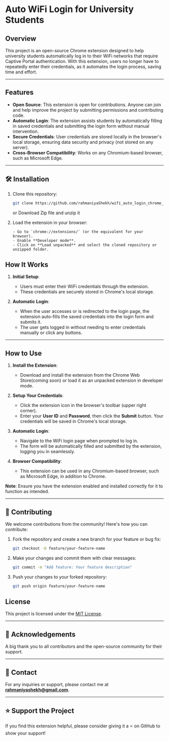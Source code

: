 # Auto WiFi Login for University Students

## Overview
This project is an open-source Chrome extension designed to help university students automatically log in to their WiFi networks that require Captive Portal authentication. With this extension, users no longer have to repeatedly enter their credentials, as it automates the login process, saving time and effort.

---

## Features

- **Open Source**: This extension is open for contributions. Anyone can join and help improve the project by submitting permissions and contributing code.
- **Automatic Login**: The extension assists students by automatically filling in saved credentials and submitting the login form without manual intervention.
- **Secure Credentials**: User credentials are stored locally in the browser's local storage, ensuring data security and privacy (not stored on any server).
- **Cross-Browser Compatibility**: Works on any Chromium-based browser, such as Microsoft Edge.

---

## 🛠️ Installation

1. Clone this repository: 
   ```bash
   git clone https://github.com/rahmaniyaShekh/wifi_auto_login_chrome_extension.git
   ```
   or Download Zip file and unzip it

2. Load the extension in your browser:
   ```text
   - Go to `chrome://extensions/` (or the equivalent for your browser).
   - Enable **Developer mode**.
   - Click on **Load unpacked** and select the cloned repository or unzipped folder.
   ```

## How It Works

1. **Initial Setup**:
   - Users must enter their WiFi credentials through the extension.
   - These credentials are securely stored in Chrome's local storage.

2. **Automatic Login**:
   - When the user accesses or is redirected to the login page, the extension auto-fills the saved credentials into the login form and submits it.
   - The user gets logged in without needing to enter credentials manually or click any buttons.

---

## How to Use

1. **Install the Extension**:
   - Download and install the extension from the Chrome Web Store(coming soon) or load it as an unpacked extension in developer mode.

2. **Setup Your Credentials**:
   - Click the extension icon in the browser's toolbar (upper right corner).
   - Enter your **User ID** and **Password**, then click the **Submit** button. Your credentials will be saved in Chrome's local storage.

3. **Automatic Login**:
   - Navigate to the WiFi login page when prompted to log in.
   - The form will be automatically filled and submitted by the extension, logging you in seamlessly.

4. **Browser Compatibility**:
   - This extension can be used in any Chromium-based browser, such as Microsoft Edge, in addition to Chrome.

**Note**: Ensure you have the extension enabled and installed correctly for it to function as intended.

---

## 🤝 Contributing

We welcome contributions from the community! Here's how you can contribute:

1. Fork the repository and create a new branch for your feature or bug fix:
   ```bash
   git checkout -b feature/your-feature-name
   ```

2. Make your changes and commit them with clear messages:
   ```bash
   git commit -m "Add feature: Your feature description"
   ```

3. Push your changes to your forked repository:
   ```bash
   git push origin feature/your-feature-name
   ```

## License

This project is licensed under the [MIT License](LICENSE).

---

## 🙌 Acknowledgements

A big thank you to all contributors and the open-source community for their support.

---

## 📧 Contact

For any inquiries or support, please contact me at **rahmaniyashekh@gmail.com**.

---

## ⭐ Support the Project

If you find this extension helpful, please consider giving it a ⭐ on GitHub to show your support!
